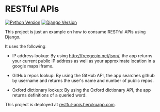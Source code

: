 # RESTful APIs

[![Python Version](https://img.shields.io/badge/python-3.6-brightgreen.svg)](https://python.org)
[![Django Version](https://img.shields.io/badge/django-2.0-brightgreen.svg)](https://djangoproject.com)

This project is just an example on how to consume RESTful APIs using Django.

It uses the following:

* IP address lookup:
By using http://freegeoip.net/json/, the app returns your current public IP address as well as your approximate location in a google maps iframe.

* GitHub repos lookup:
By using the GitHub API, the app searches github by username and returns the user's name and number of public repos.

* Oxford dictionary lookup:
By using the Oxford dictionary API, the app returns definitions of a queried word.

This project is deployed at [restful-apis.herokuapp.com](https://restful-apis.herokuapp.com/).
